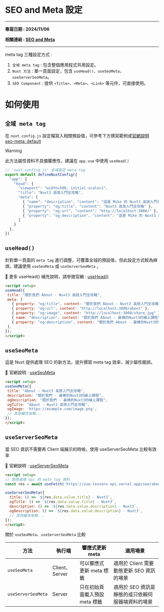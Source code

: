# SEO and Meta 設定
---

**專寫日期 : 2024/11/06**

**相關連結 : [SEO and Meta](https://nuxt.com/docs/getting-started/seo-meta)**

---

meta tag 三種設定方式 :

1. `全域 meta tag` : 包含整個應用程式共用設定。
2. `Nuxt 方法` : 單一頁面設定，包含 `useHead()`、`useSeoMeta`、`useServerSeoMeta`。
3. `SEO Component` : 提供 `<Title>`、`<Meta>`、`<Link>` 等元件，可直接使用。


# 如何使用

## `全域 meta tag`

在 `nuxt.config.js` 設定檔寫入相關預設值，可參考下方撰寫範例或[官網說明 seo-meta: default](https://nuxt.com/docs/getting-started/seo-meta#defaults)

> [!WARNING]
> 此方法屬性資料不具備響應性，建議在 `app.vue` 中使用 `useHead()`

```js
// 'nuxt.confing.js' 全域設定 meta tag
export default defineNuxtConfig({
  "app": {
    "head": {
      "viewport": "width=500, initial-scale=1",
      "title": "Nuxt3 高效入門全攻略",
      "meta": [
        { "name": "description", "content": "這是 Mike 的 Nuxt3 高效入門全攻略課程" },
        { "property": "og:title", "content": "Nuxt3 高效入門全攻略" },
        { "property": "og:url", "content": "http://localhost:3000/" },
        { "property": "og:description", "content": "這是 Mike 的 Nuxt3 高效入門全攻略課程" },
      ]
    }
  }, 
})
```

## `useHead()`

針對單一頁面的 `meta tag` 進行調整，可覆蓋全域的預設值，但此設定方式較為麻煩，建議使用 `useSeoMeta` 或 `useServerSeoMeta` 。

📌 更多 useHead() 補充說明，請參閱官網 : [useHead()](https://nuxt.com/docs/api/composables/use-head)

```html
<script setup>
useHead({
 title: "關於我們 About - Nuxt3 高效入門全攻略",
 meta: [
   { property: "og:title", content: "關於我們 About - Nuxt3 高效入門全攻略" },
   { property: "og:url", content: "http://localhost:3000/about" },
   { property: "og:image", content: "http://localhost:3000/share.jpg" },
   { name: "description", content: "關於我們 About - 最棒的Nuxt3的線上課程" },
   { property: "og:description", content: "關於我們 About - 最棒的Nuxt3的線上課程" },
 ],
});
</script>
```

## `useSeoMeta`

這是 Nuxt 提供處理 SEO 的新方法，提升撰寫 meta tag 效率，減少屬性錯誤。

📌 官網說明 : [useSeoMeta](https://nuxt.com/docs/api/composables/use-seo-meta)

```html
<script setup>
useSeoMeta({
 title: "About - Nuxt3 高效入門全攻略",
 description: "關於我們 - 最棒的Nuxt3的線上課程",
 ogDescription: "關於我們 - 最棒的Nuxt3的線上課程",
 ogTitle: "About - Nuxt3 高效入門全攻略",
 ogImage: 'https://example.com/image.png',
 // 其他屬性省略...  
});
</script>
```

## `useServerSeoMeta`

當 SEO 資訊不需要再 Client 端展示的時候，使用 useServerSeoMeta 比較有效率

📌 官網說明 : [useServerSeoMeta](https://nuxt.com/docs/api/composables/use-server-seo-meta)

```html
<script setup>
// 取得遠端 api 的 mate tag 資料
const res = await useFetch('https://vue-lessons-api.vercel.app/seo/about');

useServerSeoMeta({
  title: () => `${res.data.value.title} - Nuxt3`,
  ogTitle: () => `${res.data.value.title} - Nuxt3`,
  description: () => `${res.data.value.description} - Nuxt3`,
  ogDescription: () => `${res.data.value.description} - Nuxt3`,
  // 其他屬性省略... 
});
</script>
```

關於 `useSeoMeta`、`useServerSeoMeta` 比較

| 方法 | 執行端 | 響應式更新 meta | 適用場景 |
| ---  | --- | -- | -- |
| `useSeoMeta` | Client、Server | 可以響應式更新 meta 標籤 | 適用於 Client 需要動態更新 SEO 資訊的場景 |
| `useServerSeoMeta` | Server | 只在初始頁面載入預設 meta 標籤 | 適用於 SEO 資訊是靜態的或只依賴伺服器端資料的場景 |